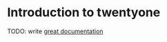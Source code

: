 # Introduction to twentyone

TODO: write [great documentation](http://jacobian.org/writing/what-to-write/)
